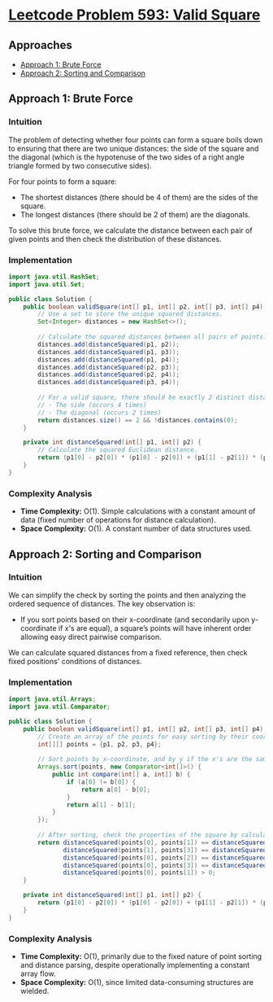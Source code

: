 # [Leetcode Problem 593: Valid Square](https://leetcode.com/problems/valid-square/)

## Approaches
- [Approach 1: Brute Force](#approach-1-brute-force)
- [Approach 2: Sorting and Comparison](#approach-2-sorting-and-comparison)

## Approach 1: Brute Force

### Intuition
The problem of detecting whether four points can form a square boils down to ensuring that there are two unique distances: the side of the square and the diagonal (which is the hypotenuse of the two sides of a right angle triangle formed by two consecutive sides).

For four points to form a square:
- The shortest distances (there should be 4 of them) are the sides of the square.
- The longest distances (there should be 2 of them) are the diagonals.

To solve this brute force, we calculate the distance between each pair of given points and then check the distribution of these distances.

### Implementation

```java
import java.util.HashSet;
import java.util.Set;

public class Solution {
    public boolean validSquare(int[] p1, int[] p2, int[] p3, int[] p4) {
        // Use a set to store the unique squared distances.
        Set<Integer> distances = new HashSet<>();
        
        // Calculate the squared distances between all pairs of points.
        distances.add(distanceSquared(p1, p2));
        distances.add(distanceSquared(p1, p3));
        distances.add(distanceSquared(p1, p4));
        distances.add(distanceSquared(p2, p3));
        distances.add(distanceSquared(p2, p4));
        distances.add(distanceSquared(p3, p4));
        
        // For a valid square, there should be exactly 2 distinct distances:
        // - The side (occurs 4 times)
        // - The diagonal (occurs 2 times)
        return distances.size() == 2 && !distances.contains(0);
    }

    private int distanceSquared(int[] p1, int[] p2) {
        // Calculate the squared Euclidean distance.
        return (p1[0] - p2[0]) * (p1[0] - p2[0]) + (p1[1] - p2[1]) * (p1[1] - p2[1]);
    }
}
```

### Complexity Analysis
- **Time Complexity:** O(1). Simple calculations with a constant amount of data (fixed number of operations for distance calculation).
- **Space Complexity:** O(1). A constant number of data structures used.

## Approach 2: Sorting and Comparison

### Intuition
We can simplify the check by sorting the points and then analyzing the ordered sequence of distances. The key observation is:
- If you sort points based on their x-coordinate (and secondarily upon y-coordinate if x's are equal), a square’s points will have inherent order allowing easy direct pairwise comparison.

We can calculate squared distances from a fixed reference, then check fixed positions' conditions of distances.

### Implementation

```java
import java.util.Arrays;
import java.util.Comparator;

public class Solution {
    public boolean validSquare(int[] p1, int[] p2, int[] p3, int[] p4) {
        // Create an array of the points for easy sorting by their coordinates.
        int[][] points = {p1, p2, p3, p4};
        
        // Sort points by x-coordinate, and by y if the x's are the same.
        Arrays.sort(points, new Comparator<int[]>() {
            public int compare(int[] a, int[] b) {
                if (a[0] != b[0]) {
                    return a[0] - b[0];
                }
                return a[1] - b[1];
            }
        });
        
        // After sorting, check the properties of the square by calculating distances.
        return distanceSquared(points[0], points[1]) == distanceSquared(points[1], points[3]) &&
               distanceSquared(points[1], points[3]) == distanceSquared(points[3], points[2]) &&
               distanceSquared(points[0], points[2]) == distanceSquared(points[1], points[3]) &&
               distanceSquared(points[0], points[3]) == distanceSquared(points[1], points[2]) &&
               distanceSquared(points[0], points[1]) > 0;
    }

    private int distanceSquared(int[] p1, int[] p2) {
        return (p1[0] - p2[0]) * (p1[0] - p2[0]) + (p1[1] - p2[1]) * (p1[1] - p2[1]);
    }
}
```

### Complexity Analysis
- **Time Complexity:** O(1), primarily due to the fixed nature of point sorting and distance parsing, despite operationally implementing a constant array flow. 
- **Space Complexity:** O(1), since limited data-consuming structures are wielded.

